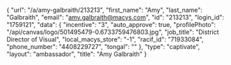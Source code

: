 {
    "url": "\/a\/amy-galbraith\/213213",
    "first_name": "Amy",
    "last_name": "Galbraith",
    "email": "amy.galbraith@macys.com",
    "id": "213213",
    "login_id": "1759121",
    "data": {
        "incentive": "3",
        "auto_approve": true,
        "profilePhoto": "\/api\/canvas\/logo\/501495479-0.6733759476803.jpg",
        "job_title": "District Director of Visual",
        "local_macys_store": "-1",
        "racif_id": "71933084",
        "phone_number": "4408229727",
        "tongal": ""
    },
    "type": "captivate",
    "layout": "ambassador",
    "title": "Amy Galbraith"
}